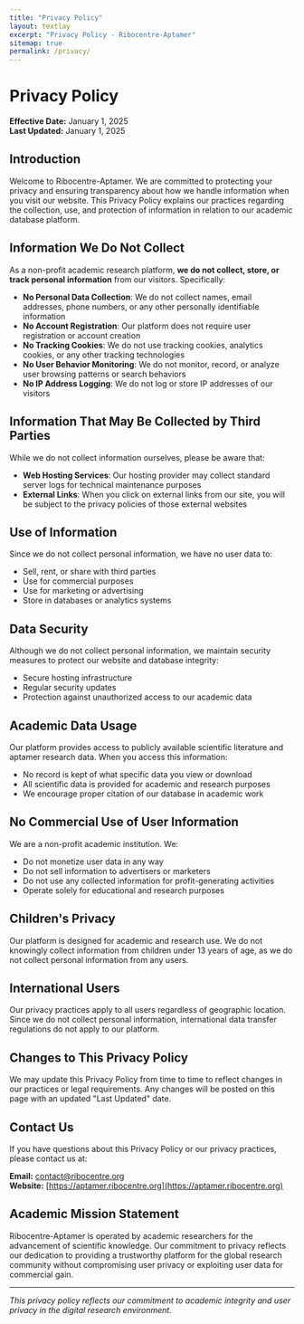 ```yaml
---
title: "Privacy Policy"
layout: textlay
excerpt: "Privacy Policy - Ribocentre-Aptamer"
sitemap: true
permalink: /privacy/
---
```


# Privacy Policy

**Effective Date:** January 1, 2025  
**Last Updated:** January 1, 2025

## Introduction

Welcome to Ribocentre-Aptamer. We are committed to protecting your privacy and ensuring transparency about how we handle information when you visit our website. This Privacy Policy explains our practices regarding the collection, use, and protection of information in relation to our academic database platform.

## Information We Do Not Collect

As a non-profit academic research platform, **we do not collect, store, or track personal information** from our visitors. Specifically:

- **No Personal Data Collection**: We do not collect names, email addresses, phone numbers, or any other personally identifiable information
- **No Account Registration**: Our platform does not require user registration or account creation
- **No Tracking Cookies**: We do not use tracking cookies, analytics cookies, or any other tracking technologies
- **No User Behavior Monitoring**: We do not monitor, record, or analyze user browsing patterns or search behaviors
- **No IP Address Logging**: We do not log or store IP addresses of our visitors

## Information That May Be Collected by Third Parties

While we do not collect information ourselves, please be aware that:

- **Web Hosting Services**: Our hosting provider may collect standard server logs for technical maintenance purposes
- **External Links**: When you click on external links from our site, you will be subject to the privacy policies of those external websites

## Use of Information

Since we do not collect personal information, we have no user data to:
- Sell, rent, or share with third parties
- Use for commercial purposes
- Use for marketing or advertising
- Store in databases or analytics systems

## Data Security

Although we do not collect personal information, we maintain security measures to protect our website and database integrity:
- Secure hosting infrastructure
- Regular security updates
- Protection against unauthorized access to our academic data

## Academic Data Usage

Our platform provides access to publicly available scientific literature and aptamer research data. When you access this information:
- No record is kept of what specific data you view or download
- All scientific data is provided for academic and research purposes
- We encourage proper citation of our database in academic work

## No Commercial Use of User Information

We are a non-profit academic institution. We:
- Do not monetize user data in any way
- Do not sell information to advertisers or marketers
- Do not use any collected information for profit-generating activities
- Operate solely for educational and research purposes

## Children's Privacy

Our platform is designed for academic and research use. We do not knowingly collect information from children under 13 years of age, as we do not collect personal information from any users.

## International Users

Our privacy practices apply to all users regardless of geographic location. Since we do not collect personal information, international data transfer regulations do not apply to our platform.

## Changes to This Privacy Policy

We may update this Privacy Policy from time to time to reflect changes in our practices or legal requirements. Any changes will be posted on this page with an updated "Last Updated" date.

## Contact Us

If you have questions about this Privacy Policy or our privacy practices, please contact us at:

**Email:** contact@ribocentre.org  
**Website:** [https://aptamer.ribocentre.org](https://aptamer.ribocentre.org)

## Academic Mission Statement

Ribocentre-Aptamer is operated by academic researchers for the advancement of scientific knowledge. Our commitment to privacy reflects our dedication to providing a trustworthy platform for the global research community without compromising user privacy or exploiting user data for commercial gain.

---

*This privacy policy reflects our commitment to academic integrity and user privacy in the digital research environment.* 